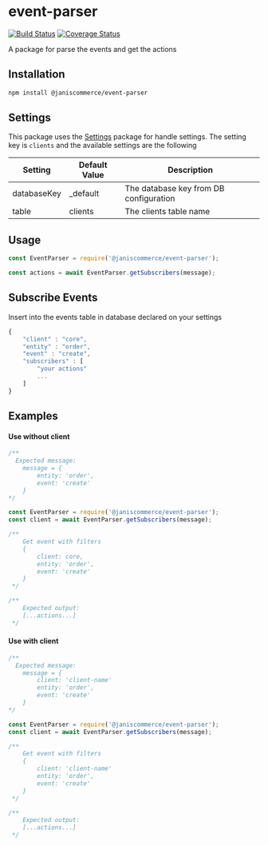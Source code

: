 # event-parser

[![Build Status](https://travis-ci.org/janis-commerce/event-parser.svg?branch=master)](https://travis-ci.org/janis-commerce/event-parser)
[![Coverage Status](https://coveralls.io/repos/github/janis-commerce/event-parser/badge.svg?branch=master)](https://coveralls.io/github/janis-commerce/event-parser?branch=master)

A package for parse the events and get the actions

## Installation

```sh
npm install @janiscommerce/event-parser
```

## Settings

This package uses the [Settings](https://www.npmjs.com/package/@janiscommerce/settings) package for handle settings.
The setting key is `clients` and the available settings are the following

| Setting     | Default Value | Description                            |
| ----------- | ------------- | -------------------------------------- |
| databaseKey | \_default     | The database key from DB configuration |
| table       | clients       | The clients table name                 |

## Usage

```js
const EventParser = require('@janiscommerce/event-parser');

const actions = await EventParser.getSubscribers(message);
```

## Subscribe Events

Insert into the events table in database declared on your settings

```javascript
{
	"client" : "core",
	"entity" : "order",
	"event" : "create",
	"subscribers" : [
		"your actions"
		...
	]
}

```

## Examples

#### Use without client

```javascript
/** 
  Expected message:
	message = {
		entity: 'order',
		event: 'create'
	}
*/

const EventParser = require('@janiscommerce/event-parser');
const client = await EventParser.getSubscribers(message);

/**
	Get event with filters
	{
		client: core,
		entity: 'order',
		event: 'create'
	}
 */

/**
	Expected output:
	[...actions...]
 */
```

#### Use with client

```javascript
/** 
  Expected message:
	message = {
		client: 'client-name'
		entity: 'order',
		event: 'create'
	}
*/

const EventParser = require('@janiscommerce/event-parser');
const client = await EventParser.getSubscribers(message);

/**
	Get event with filters
	{
		client: 'client-name'
		entity: 'order',
		event: 'create'
	}
 */

/**
	Expected output:
	[...actions...]
 */
```
